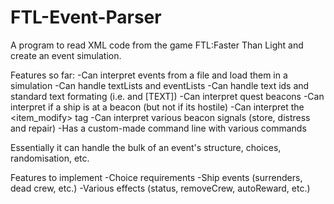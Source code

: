 # FTL-Event-Parser
A program to read XML code from the game FTL:Faster Than Light and create an event simulation.

Features so far:
-Can interpret events from a file and load them in a simulation
-Can handle textLists and eventLists
-Can handle text ids and standard text formating (i.e. <text id="[ID]"/> and <text>[TEXT]</text>)
-Can interpret quest beacons
-Can interpret if a ship is at a beacon (but not if its hostile)
-Can interpret the <item_modify> tag
-Can interpret various beacon signals (store, distress and repair)
-Has a custom-made command line with various commands

Essentially it can handle the bulk of an event's structure, choices, randomisation, etc.

Features to implement
-Choice requirements
-Ship events (surrenders, dead crew, etc.)
-Various effects (status, removeCrew, autoReward, etc.)
